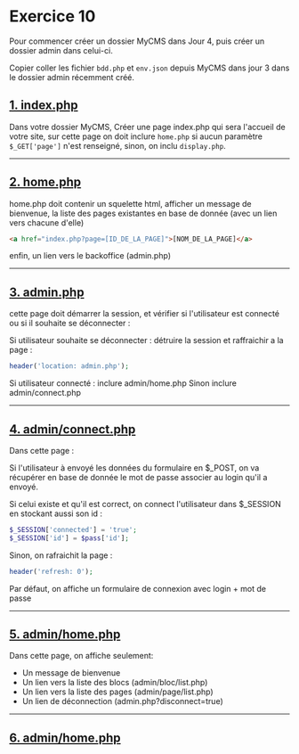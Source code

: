 # Exercice 10

Pour commencer créer un dossier MyCMS dans Jour 4,
puis créer un dossier admin dans celui-ci.

Copier coller les fichier `bdd.php` et `env.json` depuis MyCMS dans jour 3 dans le dossier admin récemment créé.

## <u> 1. index.php</u>

Dans votre dossier MyCMS, Créer une page index.php qui sera l'accueil de votre site, sur cette page on doit inclure `home.php` si aucun paramètre `$_GET['page']` n'est renseigné, sinon, on inclu `display.php`.

---

## <u> 2. home.php</u>

home.php doit contenir un squelette html, afficher un message de bienvenue, la liste des pages existantes en base de donnée (avec un lien vers chacune d'elle)
```html
<a href="index.php?page=[ID_DE_LA_PAGE]">[NOM_DE_LA_PAGE]</a>
```
enfin, un lien vers le backoffice (admin.php)

---

## <u> 3. admin.php</u>

cette page doit démarrer la session, et vérifier si l'utilisateur est connecté ou si il souhaite se déconnecter :

Si utilisateur souhaite se déconnecter : détruire la session et raffraichir a la page :
```php
header('location: admin.php');
```

Si utilisateur connecté : inclure admin/home.php
Sinon inclure admin/connect.php

---

## <u> 4. admin/connect.php</u>

Dans cette page :

Si l'utilisateur à envoyé les données du formulaire en $_POST, on va récupérer en base de donnée le mot de passe associer au login qu'il a envoyé.

Si celui existe et qu'il est correct, on connect l'utilisateur dans $_SESSION en stockant aussi son id :
```php
$_SESSION['connected'] = 'true';
$_SESSION['id'] = $pass['id'];
```

Sinon, on rafraichit la page :
```php
header('refresh: 0');
```

Par défaut, on affiche un formulaire de connexion avec login + mot de passe

---

## <u> 5. admin/home.php</u>

Dans cette page, on affiche seulement:
- Un message de bienvenue
- Un lien vers la liste des blocs (admin/bloc/list.php)
- Un lien vers la liste des pages (admin/page/list.php)
- Un lien de déconnection (admin.php?disconnect=true)

---

## <u> 6. admin/home.php</u>

